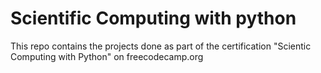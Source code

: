 # Scientific Computing with python
This repo contains the projects done as part of the certification "Scientic Computing with Python" on freecodecamp.org
